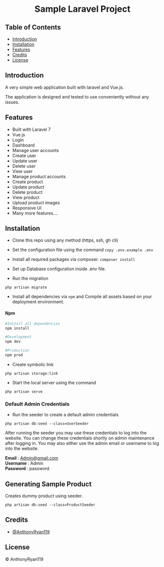
<h1 align="center">Sample Laravel Project</h1>

## Table of Contents 
- [Introduction](#introduction)
- [Installation](#installation)
- [Features](#features)
- [Credits](#credits)
- [License](#license)

## Introduction

A very simple web application built with laravel and Vue.js.

The application is designed and tested to use conveniently without any issues.

## Features

- Built with Laravel 7
- Vue.js
- Login
- Dashboard
- Manage user accounts
- Create user
- Update user
- Delete user
- View user
- Manage product accounts
- Create product
- Update product
- Delete product
- View product
- Upload product images
- Responsive UI
- Many more features....

## Installation

- Clone this repo using any method (https, ssh, gh cli)

- Set the configuration file using the command 
``` copy .env.example .env ```

- Install all required packages via composer. ``` composer install ```

- Set up Database configuration inside .env file.

- Run the migration

```
php artisan migrate
```

- Install all dependencies via `npm` and Compile all assets based on your deployment environment. 

#### Npm
```bash
#Install all dependencies
npm install

#Development
npm dev

#Production
npm prod
```

- Create symbolic link 
```
php artisan storage:link
```

- Start the local server using the command
```
php artisan serve
```

### Default Admin Credentials

- Run the seeder to create a default admin credentials
```
php artisan db:seed --class=UserSeeder
```

After running the seeder you may use these credentials to log into the website. You can change these credentials shortly on admin maintenance after logging in. You may also either use the admin email or username to log into the website.

**Email** : Admin@gmail.com<br>
**Username** : Admin<br>
**Password** : password


## Generating Sample Product

Creates dummy product using seeder.

```
php artisan db:seed --class=ProductSeeder
```

## Credits

- [@AnthonyRyan119](https://github.com/AnthonyRyan119)

## License

© AnthonyRyan119
